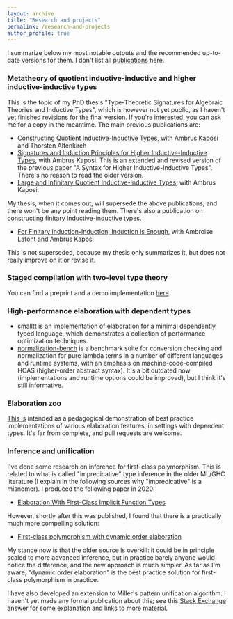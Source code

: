 ```yaml
---
layout: archive
title: "Research and projects"
permalink: /research-and-projects
author_profile: true
---
```


I summarize below my most notable outputs and the recommended up-to-date
versions for them. I don't list all [publications](/publications) here.

### Metatheory of quotient inductive-inductive and higher inductive-inductive types

This is the topic of my PhD thesis "Type-Theoretic Signatures for Algebraic
Theories and Inductive Types", which is however not yet public, as I haven't yet
finished revisions for the final version. If you're interested, you can ask me
for a copy in the meantime. The main previous publications are:

- [Constructing Quotient Inductive-Inductive
  Types](https://dl.acm.org/doi/10.1145/3290315), with Ambrus Kaposi and
  Thorsten Altenkirch
- [Signatures and Induction Principles for Higher Inductive-Inductive Types](https://lmcs.episciences.org/6100/pdf),
  with Ambrus Kaposi. This is an extended and revised version of the previous
  paper "A Syntax for Higher Inductive-Inductive Types". There's no reason to
  read the older version.
- [Large and Infinitary Quotient Inductive-Inductive
  Types](https://dl.acm.org/doi/abs/10.1145/3373718.3394770), with Ambrus
  Kaposi.

My thesis, when it comes out, will supersede the above publications, and there
won't be any point reading them. There's also a publication on constructing
finitary inductive-inductive types.

- [For Finitary Induction-Induction, Induction is Enough](https://drops.dagstuhl.de/opus/volltexte/2020/13070/), with
  Ambroise Lafont and Ambrus Kaposi

This is not superseded, because my thesis only summarizes it, but does not really improve on it or revise it.

### Staged compilation with two-level type theory

You can find a preprint and a demo implementation
[here](https://github.com/AndrasKovacs/staged).

### High-performance elaboration with dependent types

- [smalltt](https://github.com/AndrasKovacs/smalltt) is an implementation of
  elaboration for a minimal dependently typed language, which demonstrates a
  collection of performance optimization techniques.
- [normalization-bench](https://github.com/AndrasKovacs/normalization-bench) is
  a benchmark suite for conversion checking and normalization for pure lambda
  terms in a number of different languages and runtime systems, with an emphasis
  on machine-code-compiled HOAS (higher-order abstract syntax). It's a bit outdated now
  (implementations and runtime options could be improved), but I think it's
  still informative.

### Elaboration zoo

[This is](https://github.com/AndrasKovacs/elaboration-zoo) intended as a
pedagogical demonstration of best practice implementations of various
elaboration features, in settings with dependent types. It's far from complete,
and pull requests are welcome.

### Inference and unification

I've done some research on inference for first-class polymorphism. This is related to
what is called "impredicative" type inference in the older ML/GHC literature (I
explain in the following sources why "impredicative" is a misnomer). I produced
the following paper in 2020:

- [Elaboration With First-Class Implicit Function Types](https://dl.acm.org/doi/10.1145/3408983)

However, shortly after this was published, I found that there is a practically much more compelling
solution:

- [First-class polymorphism with dynamic order
  elaboration](https://github.com/AndrasKovacs/elaboration-zoo/tree/master/06-first-class-poly)

My stance now is that the older source is overkill: it could be in principle
scaled to more advanced inference, but in practice barely anyone would notice
the difference, and the new approach is much simpler. As far as I'm aware,
"dynamic order elaboration" is the best practice solution for first-class polymorphism
in practice.

I have also developed an extension to Miller's pattern unification algorithm. I
haven't yet made any formal publication about this; see this [Stack Exchange
answer](https://cstheory.stackexchange.com/questions/50914/swapping-arguments-of-variables-in-higher-order-pattern-unification/50918#50918)
for some explanation and links to more material.
